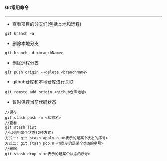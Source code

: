 #### Git常用命令
------
- 查看项目的分支们(包括本地和远程)
```shell script
git branch -a
```
- 删除本地分支
```shell script
git branch -d <branchName>
```
- 删除远程分支
```shell script
git push origin --delete <branchName>
```
- github仓库和本地仓库进行关联
```shell script
git remote add origin <github仓库地址>
```

- 暂时保存当前代码状态

```shell script
//保存
git stash push -m <状态名>
//查看
git stash list
//回退到某个状态(2种方式)
方式一: git stash apply n <n表示的是某个状态的序号>
方式二: git stash pop n <n表示的是某个状态的序号>
//删除
git stash drop n <n表示的是某个状态的序号>
```



